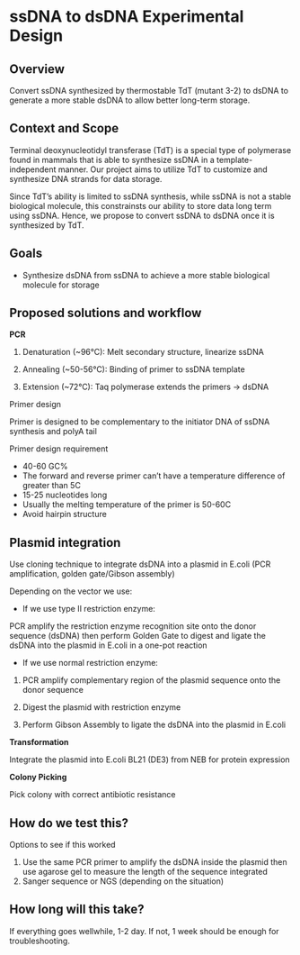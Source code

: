 # ssDNA to dsDNA Experimental Design
## Overview
Convert ssDNA synthesized by thermostable TdT (mutant 3-2) to dsDNA to generate a more stable dsDNA to allow better long-term storage. 

## Context and Scope
Terminal deoxynucleotidyl transferase (TdT) is a special type of polymerase found in mammals that is able to synthesize ssDNA in a template-independent manner. Our project aims to utilize TdT to customize and synthesize DNA strands for data storage. 

Since TdT’s ability is limited to ssDNA synthesis, while ssDNA is not a stable biological molecule, this constrainsts our ability to store data long term using ssDNA. Hence, we propose to convert ssDNA to dsDNA once it is synthesized by TdT. 

## Goals
* Synthesize dsDNA from ssDNA to achieve a more stable biological molecule for storage

## Proposed solutions and workflow
**PCR**
1. Denaturation (~96°C):
   Melt secondary structure, linearize ssDNA 

2. Annealing (~50-56°C):
   Binding of primer to ssDNA template

3. Extension (~72°C):
   Taq polymerase extends the primers → dsDNA

Primer design

Primer is designed to be complementary to the initiator DNA of ssDNA synthesis and polyA tail 

Primer design requirement
* 40-60 GC%
* The forward and reverse primer can’t have a temperature difference of greater than 5C
* 15-25 nucleotides long
* Usually the melting temperature of the primer is 50-60C
* Avoid hairpin structure

## Plasmid integration
Use cloning technique to integrate dsDNA into a plasmid in E.coli (PCR amplification, golden gate/Gibson assembly)

Depending on the vector we use:
* If we use type II restriction enzyme:

PCR amplify the restriction enzyme recognition site onto the donor sequence (dsDNA) then perform Golden Gate to digest and ligate the dsDNA into the plasmid in E.coli in a one-pot reaction

* If we use normal restriction enzyme:

1. PCR amplify complementary region of the plasmid sequence onto the donor sequence

2. Digest the plasmid with restriction enzyme

3. Perform Gibson Assembly to ligate the dsDNA into the plasmid in E.coli

**Transformation**

Integrate the plasmid into E.coli BL21 (DE3) from NEB for protein expression

**Colony Picking**

Pick colony with correct antibiotic resistance 

## How do we test this?
Options to see if this worked

1. Use the same PCR primer to amplify the dsDNA inside the plasmid then use agarose gel to measure the length of the sequence integrated
2. Sanger sequence or NGS (depending on the situation)

## How long will this take?
If everything goes wellwhile, 1-2 day. If not, 1 week should be enough for troubleshooting.








